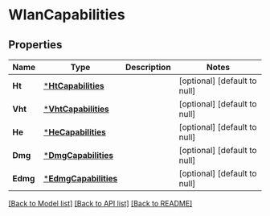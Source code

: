 # WlanCapabilities

## Properties
Name | Type | Description | Notes
------------ | ------------- | ------------- | -------------
**Ht** | [***HtCapabilities**](HtCapabilities.md) |  | [optional] [default to null]
**Vht** | [***VhtCapabilities**](VhtCapabilities.md) |  | [optional] [default to null]
**He** | [***HeCapabilities**](HeCapabilities.md) |  | [optional] [default to null]
**Dmg** | [***DmgCapabilities**](DmgCapabilities.md) |  | [optional] [default to null]
**Edmg** | [***EdmgCapabilities**](EdmgCapabilities.md) |  | [optional] [default to null]

[[Back to Model list]](../README.md#documentation-for-models) [[Back to API list]](../README.md#documentation-for-api-endpoints) [[Back to README]](../README.md)


